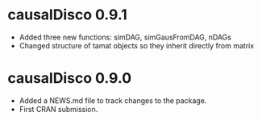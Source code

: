# causalDisco 0.9.1
* Added three new functions: simDAG, simGausFromDAG, nDAGs
* Changed structure of tamat objects so they inherit directly from matrix

# causalDisco 0.9.0

* Added a NEWS.md file to track changes to the package.
* First CRAN submission.
